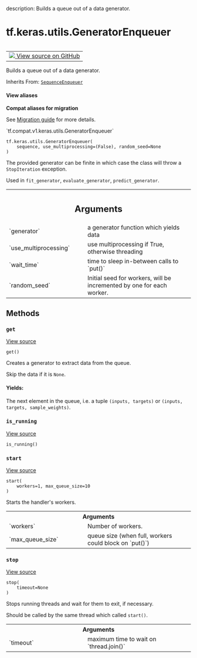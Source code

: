 description: Builds a queue out of a data generator.

<div itemscope itemtype="http://developers.google.com/ReferenceObject">
<meta itemprop="name" content="tf.keras.utils.GeneratorEnqueuer" />
<meta itemprop="path" content="Stable" />
<meta itemprop="property" content="__init__"/>
<meta itemprop="property" content="get"/>
<meta itemprop="property" content="is_running"/>
<meta itemprop="property" content="start"/>
<meta itemprop="property" content="stop"/>
</div>

# tf.keras.utils.GeneratorEnqueuer

<!-- Insert buttons and diff -->

<table class="tfo-notebook-buttons tfo-api nocontent" align="left">
<td>
  <a target="_blank" href="https://github.com/tensorflow/tensorflow/blob/r2.3/tensorflow/python/keras/utils/data_utils.py#L947-L1033">
    <img src="https://www.tensorflow.org/images/GitHub-Mark-32px.png" />
    View source on GitHub
  </a>
</td>
</table>



Builds a queue out of a data generator.

Inherits From: [`SequenceEnqueuer`](../../../tf/keras/utils/SequenceEnqueuer.md)

<section class="expandable">
  <h4 class="showalways">View aliases</h4>
  <p>
<b>Compat aliases for migration</b>
<p>See
<a href="https://www.tensorflow.org/guide/migrate">Migration guide</a> for
more details.</p>
<p>`tf.compat.v1.keras.utils.GeneratorEnqueuer`</p>
</p>
</section>

<pre class="devsite-click-to-copy prettyprint lang-py tfo-signature-link">
<code>tf.keras.utils.GeneratorEnqueuer(
    sequence, use_multiprocessing=(False), random_seed=None
)
</code></pre>



<!-- Placeholder for "Used in" -->

The provided generator can be finite in which case the class will throw
a `StopIteration` exception.

Used in `fit_generator`, `evaluate_generator`, `predict_generator`.

<!-- Tabular view -->
 <table class="responsive fixed orange">
<colgroup><col width="214px"><col></colgroup>
<tr><th colspan="2"><h2 class="add-link">Arguments</h2></th></tr>

<tr>
<td>
`generator`
</td>
<td>
a generator function which yields data
</td>
</tr><tr>
<td>
`use_multiprocessing`
</td>
<td>
use multiprocessing if True, otherwise threading
</td>
</tr><tr>
<td>
`wait_time`
</td>
<td>
time to sleep in-between calls to `put()`
</td>
</tr><tr>
<td>
`random_seed`
</td>
<td>
Initial seed for workers,
will be incremented by one for each worker.
</td>
</tr>
</table>



## Methods

<h3 id="get"><code>get</code></h3>

<a target="_blank" href="https://github.com/tensorflow/tensorflow/blob/r2.3/tensorflow/python/keras/utils/data_utils.py#L997-L1033">View source</a>

<pre class="devsite-click-to-copy prettyprint lang-py tfo-signature-link">
<code>get()
</code></pre>

Creates a generator to extract data from the queue.

Skip the data if it is `None`.

#### Yields:

The next element in the queue, i.e. a tuple
`(inputs, targets)` or
`(inputs, targets, sample_weights)`.


<h3 id="is_running"><code>is_running</code></h3>

<a target="_blank" href="https://github.com/tensorflow/tensorflow/blob/r2.3/tensorflow/python/keras/utils/data_utils.py#L734-L735">View source</a>

<pre class="devsite-click-to-copy prettyprint lang-py tfo-signature-link">
<code>is_running()
</code></pre>




<h3 id="start"><code>start</code></h3>

<a target="_blank" href="https://github.com/tensorflow/tensorflow/blob/r2.3/tensorflow/python/keras/utils/data_utils.py#L737-L755">View source</a>

<pre class="devsite-click-to-copy prettyprint lang-py tfo-signature-link">
<code>start(
    workers=1, max_queue_size=10
)
</code></pre>

Starts the handler's workers.


<!-- Tabular view -->
 <table class="responsive fixed orange">
<colgroup><col width="214px"><col></colgroup>
<tr><th colspan="2">Arguments</th></tr>

<tr>
<td>
`workers`
</td>
<td>
Number of workers.
</td>
</tr><tr>
<td>
`max_queue_size`
</td>
<td>
queue size
(when full, workers could block on `put()`)
</td>
</tr>
</table>



<h3 id="stop"><code>stop</code></h3>

<a target="_blank" href="https://github.com/tensorflow/tensorflow/blob/r2.3/tensorflow/python/keras/utils/data_utils.py#L762-L776">View source</a>

<pre class="devsite-click-to-copy prettyprint lang-py tfo-signature-link">
<code>stop(
    timeout=None
)
</code></pre>

Stops running threads and wait for them to exit, if necessary.

Should be called by the same thread which called `start()`.

<!-- Tabular view -->
 <table class="responsive fixed orange">
<colgroup><col width="214px"><col></colgroup>
<tr><th colspan="2">Arguments</th></tr>

<tr>
<td>
`timeout`
</td>
<td>
maximum time to wait on `thread.join()`
</td>
</tr>
</table>





